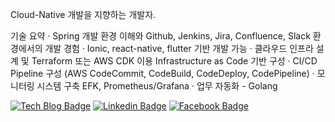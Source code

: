 Cloud-Native 개발을 지향하는 개발자.

<!--
**kidmam/kidmam** is a ✨ _special_ ✨ repository because its `README.md` (this file) appears on your GitHub profile.

Here are some ideas to get you started:

- 🔭 I’m currently working on ...
- 🌱 I’m currently learning ...
- 👯 I’m looking to collaborate on ...
- 🤔 I’m looking for help with ...
- 💬 Ask me about ...
- 📫 How to reach me: ...
- 😄 Pronouns: ...
- ⚡ Fun fact: ...
-->

기술 요약
· Spring 개발 환경 이해와 Github, Jenkins, Jira, Confluence, Slack 환경에서의 개발 경험
· Ionic, react-native, flutter 기반 개발 가능
· 클라우드 인프라 설계 및 Terraform 또는 AWS CDK 이용 Infrastructure as Code 기반 구성
· CI/CD Pipeline 구성 (AWS CodeCommit, CodeBuild, CodeDeploy, CodePipeline)
· 모니터링 시스템 구축 EFK, Prometheus/Grafana
· 업무 자동화 - Golang

[![Tech Blog Badge](http://img.shields.io/badge/-Tech%20blog-black?style=flat-square&logo=github&link=https://parksangkil.github.io/ko/)](https://parksangkil.github.io/) [![Linkedin Badge](https://img.shields.io/badge/-LinkedIn-blue?style=flat-square&logo=Linkedin&logoColor=white&link=https://www.linkedin.com/in/%EC%83%81%EA%B8%B8-%EB%B0%95-b6ab145a/)](https://www.linkedin.com/in/%EC%83%81%EA%B8%B8-%EB%B0%95-b6ab145a/) [![Facebook Badge](https://img.shields.io/badge/facebook-1877f2?style=flat-square&logo=facebook&logoColor=white&link=https://www.facebook.com/psk2343)](https://www.facebook.com/psk2343)
